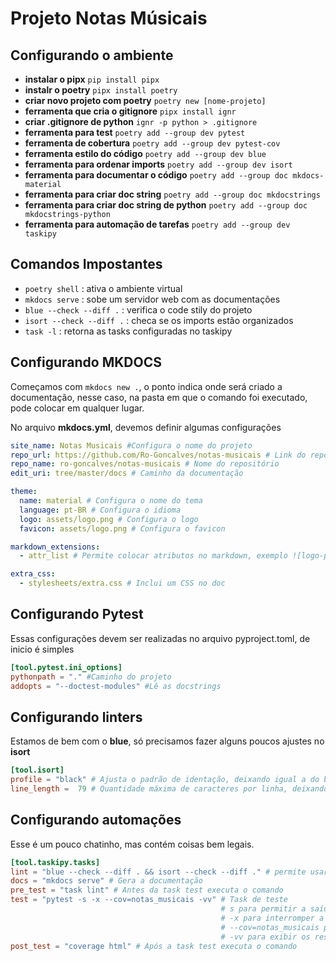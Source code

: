 # Projeto Notas Músicais

## Configurando o ambiente

- **instalar o pipx** `pip install pipx`
- **instalr o poetry** `pipx install poetry`
- **criar novo projeto com poetry** `poetry new [nome-projeto]`
- **ferramenta que cria o gitignore** `pipx install ignr`
- **criar .gitignore de python** `ignr -p python > .gitignore`
- **ferramenta para test** `poetry add --group dev pytest`
- **ferramenta de cobertura** `poetry add --group dev pytest-cov`
- **ferramenta estilo do código** `poetry add --group dev blue`
- **ferramenta para ordenar imports** `poetry add --group dev isort`
- **ferramenta para documentar o código** `poetry add --group doc mkdocs-material`
- **ferramenta para criar doc string** `poetry add --group doc mkdocstrings`
- **ferramenta para criar doc string de python** `poetry add --group doc mkdocstrings-python`
- **ferramenta para automação de tarefas** `poetry add --group dev taskipy`

## Comandos Impostantes

- `poetry shell` : ativa o ambiente virtual
- `mkdocs serve` : sobe um servidor web com as documentações
- `blue --check --diff .` : verifica o code stily do projeto
- `isort --check --diff .` : checa se os imports estão organizados
- `task -l` : retorna as tasks configuradas no taskipy

## Configurando MKDOCS

Começamos com `mkdocs new .`, o ponto indica onde será criado a documentação, nesse caso, na pasta em que o comando foi executado, pode colocar em qualquer lugar.

No arquivo **mkdocs.yml**, devemos definir algumas configurações

```yml
site_name: Notas Musicais #Configura o nome do projeto
repo_url: https://github.com/Ro-Goncalves/notas-musicais # Link do repositório
repo_name: ro-goncalves/notas-musicais # Nome do repositório
edit_uri: tree/master/docs # Caminho da documentação

theme:  
  name: material # Configura o nome do tema  
  language: pt-BR # Configura o idioma
  logo: assets/logo.png # Configura o logo
  favicon: assets/logo.png # Configura o favicon

markdown_extensions:
  - attr_list # Permite colocar atributos no markdown, exemplo ![logo-projeto](assets/logo.png){width="300"}

extra_css:
  - stylesheets/extra.css # Inclui um CSS no doc
```

## Configurando Pytest

Essas configurações devem ser realizadas no arquivo pyproject.toml, de inicio é simples

```toml
[tool.pytest.ini_options]
pythonpath = "." #Caminho do projeto
addopts = "--doctest-modules" #Lê as docstrings
```

## Configurando linters

Estamos de bem com o **blue**, só precisamos fazer alguns poucos ajustes no **isort**

```toml
[tool.isort]
profile = "black" # Ajusta o padrão de identação, deixando igual a do blue
line_length =  79 # Quantidade máxima de caracteres por linha, deixando igual a do blue
```

## Configurando automações

Esse é um pouco chatinho, mas contém coisas bem legais.

```toml
[tool.taskipy.tasks]
lint = "blue --check --diff . && isort --check --diff ." # permite usar task lint e executar o comando
docs = "mkdocs serve" # Gera a documentação
pre_test = "task lint" # Antes da task test executa o comando
test = "pytest -s -x --cov=notas_musicais -vv" # Task de teste 
                                               # s para permitir a saída de logs e prints durante a execução dos testes; 
                                               # -x para interromper a execução dos testes assim que um deles falhar; 
                                               # --cov=notas_musicais para gerar a cobertura de código da biblioteca;
                                               # -vv para exibir os resultados de cada teste de forma detalhada.
post_test = "coverage html" # Após a task test executa o comando
```
